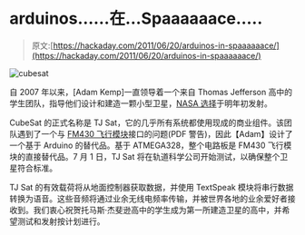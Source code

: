 # arduinos……在…Spaaaaaace…..

> 原文:[https://hackaday.com/2011/06/20/arduinos-in-spaaaaaace/](https://hackaday.com/2011/06/20/arduinos-in-spaaaaaace/)

![](../Images/81a7efe87a76496921b1b96a272f8011.png "cubesat")

自 2007 年以来，[Adam Kemp]一直领导着一个来自 Thomas Jefferson 高中的学生团队，指导他们设计和建造一颗小型卫星，[NASA 选择](http://www.nasa.gov/home/hqnews/2011/feb/HQ_11-038_CubeSat.html)于明年初发射。

CubeSat 的正式名称是 TJ Sat，它的几乎所有系统都使用现成的商业组件。该团队遇到了一个与 [FM430 飞行模块](http://www.cubesatkit.com/docs/datasheet/DS_CSK_FM430_710-00252-C.pdf)接口的问题(PDF 警告)，因此【Adam】设计了一个基于 Arduino 的替代品。基于 ATMEGA328，整个电路板是 FM430 飞行模块的直接替代品。7 月 1 日，TJ Sat 将在轨道科学公司开始测试，以确保整个卫星符合标准。

TJ Sat 的有效载荷将从地面控制器获取数据，并使用 TextSpeak 模块将串行数据转换为语音。这些音频将通过业余无线电频率传输，并被世界各地的业余爱好者接收到。我们衷心祝贺托马斯·杰斐逊高中的学生成为第一所建造卫星的高中，并希望测试和发射按计划进行。